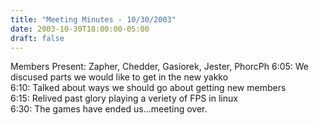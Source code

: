 ```yaml
---
title: "Meeting Minutes - 10/30/2003"
date: 2003-10-30T18:00:00-05:00
draft: false
---
```


Members Present:  Zapher, Chedder, Gasiorek, Jester, PhorcPh 6:05: We discused parts we would like to get in the new yakko <br> 6:10: Talked about ways we should go about getting new members <br> 6:15: Relived past glory playing a veriety of FPS in linux <br> 6:30: The games have ended us...meeting over. </p><p>
</p>
